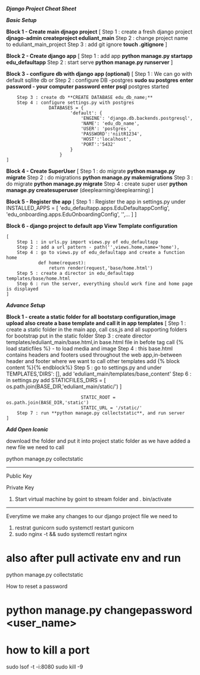 ***Django Project Cheat Sheet***

***Basic Setup***

**Block 1 - Create main djnago project**
    [
         Step 1 : create a fresh django project **djnago-admin createproject eduliant_main**
         Step 2 : change project name to eduliant_main_project
         Step 3 : add git ignore **touch .gitignore**
    ]

**Block 2 - Create django app**
    [
        Step 1 :  add app **python manage.py startapp edu_defaultapp**
        Step 2 : start serve **python manage.py runserver**
    ]

**Block 3 - configure db with django app (optional)**
    [
        Step 1 : We can go with default sqllite db or
        Step 2 : configure DB -postgres
                    **sudo su postgres**
                    **enter password - your computer password**
                    **enter psql**
                    postgres started

        Step 3 : create db **CREATE DATABASE edu_db_name;**
        Step 4 : configure settings.py with postgres
                    DATABASES = {
                            'default': {
                                'ENGINE': 'django.db.backends.postgresql',
                                'NAME': 'edu_db_name',
                                'USER': 'postgres',
                                'PASSWORD':'niitR1234',
                                'HOST':'localhost',
                                'PORT':'5432'
                            }
                        }
    ]

**Block 4 - Create SuperUser**
    [
        Step 1 : do migrate **python manage.py migrate**
        Step 2 : do migrations **python manage.py makemigrations**
        Step 3 : do migrate **python manage.py migrate**
        Step 4 : create super user **python manage.py createsuperuser**
        (deeplearning/deeplearning)
    ]

**Block 5 - Register the app**
    [
        Step 1 : Register the app in settings.py under
                    INSTALLED_APPS = [
                    'edu_defaultapp.apps.EduDefaultappConfig',
                    'edu_onboarding.apps.EduOnboardingConfig',
                    '',...
                    ]
    ]

**Block 6 - django project to default app View Template configuration**

    [
        Step 1 : in urls.py import views.py of edu_defaultapp
        Step 2 : add a url pattern - path('',views.home,name='home'),
        Step 4 : go to views.py of edu_defaultapp and create a function home
                def home(request):
                    return render(request,'base/home.html')
        Step 5 : create a director in edu_defaultapp templates/base/home.html
        Step 6 : run the server, everything should work fine and home page is displayed
    ]

***Advance Setup***

**Block 1 - create a static folder for all bootstarp configuration,image upload also create a base template and call it in app templates**
    [
        Step 1 : create a static folder in the main app, call css,js and all supporting folders for bootstrap put in the static folder
        Step 3 : create director templates/eduliant_main/base.html,in base.html file in befote <html></html> tag call {% load staticfiles %} - to load media and image
        Step 4 : this base.html contains headers and footers used throughout the web app,in-between header and footer where we want to call other templates add
                    {% block content %}{% endblock%}
        Step 5 : go to settings.py and under TEMPLATES,'DIRS': [], add 'eduliant_main/templates/base_content'
        Step 6 : in settings.py add
                        STATICFILES_DIRS = [
                                    os.path.join(BASE_DIR,'eduliant_main/static/')
                                ]

                                STATIC_ROOT = os.path.join(BASE_DIR,'static')
                                STATIC_URL = '/static/'
        Step 7 : run **python manage.py collectstatic**, and run server
    ]

***Add Open Iconic***

download the folder and put it into project static folder as we have added a new file
we need to call

python manage.py collectstatic

---------------------------
Public Key

Private Key


1. Start virtual machine by goint to stream folder and
    . bin/activate
--------------------------------------------
Everytime we make any changes to our django project file we need to
1. restrat gunicorn
sudo systemctl restart gunicorn
2. sudo nginx -t && sudo systemctl restart nginx

# also after pull activate env and run

python manage.py collectstatic

How to reset a password
# python manage.py changepassword <user_name>


# how to kill a port

sudo lsof -t -i:8080
sudo kill -9 <PID>



















